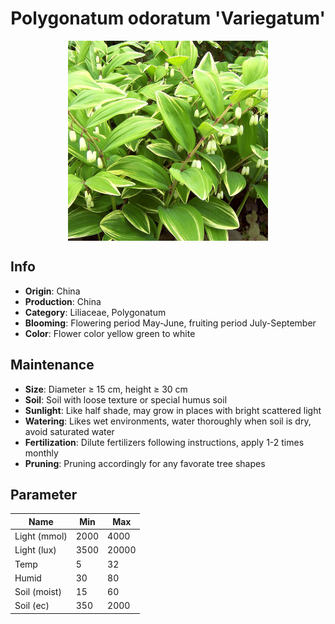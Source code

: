 <h1 align='center'>Polygonatum odoratum 'Variegatum'</h1>
<p align="center">
    <img 
        align='center'
        width='320'
        src="../images/polygonatum odoratum variegatum.png" 
        alt='Polygonatum odoratum 'Variegatum'' />
</p>

## Info

 - **Origin**: China
 - **Production**: China
 - **Category**: Liliaceae, Polygonatum
 - **Blooming**: Flowering period May-June, fruiting period July-September
 - **Color**: Flower color yellow green to white

## Maintenance

 - **Size**: Diameter ≥ 15 cm, height ≥ 30 cm
 - **Soil**: Soil with loose texture or special humus soil
 - **Sunlight**: Like half shade, may grow in places with bright scattered light
 - **Watering**: Likes wet environments, water thoroughly when soil is dry, avoid saturated water
 - **Fertilization**: Dilute fertilizers following instructions, apply 1-2 times monthly
 - **Pruning**: Pruning accordingly for any favorate tree shapes

## Parameter

| Name         | Min  | Max   |
|--------------|------|-------|
| Light (mmol) | 2000 | 4000  |
| Light (lux)  | 3500 | 20000 |
| Temp         | 5    | 32    |
| Humid        | 30   | 80    |
| Soil (moist) | 15   | 60    |
| Soil (ec)    | 350  | 2000  |